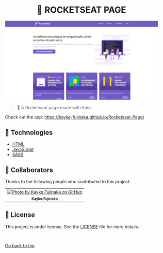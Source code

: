 <h1 align="center">💜 ROCKETSEAT PAGE</h1>

<img src="./assets/img/img.png" alt="Image description">

> 🔎 A Rocketseat page made with Sass

Check out the app: https://kayke-fujinaka.github.io/Rocketseat-Page/ <br>

## 🚀 Technologies ##

- [HTML](https://developer.mozilla.org/en-US/docs/Web/HTML)
- [JavaScript](https://developer.mozilla.org/en-US/docs/Web/JavaScript)
- [SASS](https://sass-lang.com/documentation)

## 🤝 Collaborators

Thanks to the following people who contributed to this project:

<table>
  <tr>
    <td align="center">
      <a href="#">
        <img src="https://avatars.githubusercontent.com/u/98772000?s=400&u=80de9af672be7f75cc7a546838552cf63d5b82fe&v=4" width="160px;" alt="Photo by Kayke Fujinaka on GitHub"/><br>
        <sub>
          <b>Kayke Fujinaka</b>
        </sub>
      </a>
    </all>
  </tr>
</table>

## 📝 License

This project is under license. See the [LICENSE](LICENSE.md) file for more details.

&#xa0;

<a href="#top">Go back to top</a>
